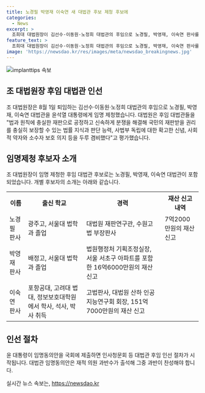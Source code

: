 ```yaml
---
title: 노경필 박영재 이숙연 새 대법관 후보 제청 후보에
categories:
  - News
excerpt: >
  조희대 대법원장이 김선수·이동원·노정희 대법관의 후임으로 노경필, 박영재, 이숙연 판사를 27일 윤석열 대통령에게 임명제청했다. 대법원은 새로운 판사들의 법률 지식과 판단 능력, 사법부 독립에 대한 확고한 신념, 사회적 약자와 소수자 보호 의지 등을 고려해 제청했다. 실력과 인품이 모두 고려된 인사로 평가되며, 후임 인선 절차가 시작될 예정이다.
feature_text: >
  조희대 대법원장이 김선수·이동원·노정희 대법관의 후임으로 노경필, 박영재, 이숙연 판사를 27일 윤석열 대통령에게 임명제청했다. 대법원은 새로운 판사들의 법률 지식과 판단 능력, 사법부 독립에 대한 확고한 신념, 사회적 약자와 소수자 보호 의지 등을 고려해 제청했다. 실력과 인품이 모두 고려된 인사로 평가되며, 후임 인선 절차가 시작될 예정이다.
image: 'https://newsdao.kr/res/images/meta/newsdao_breakingnews.jpg'
---
```


<p><img src="https://newsdao.kr/res/images/meta/newsdao_breakingnews.jpg" alt="implanttips 속보" /></p>

<h2 data-ke-size="size26">조 대법원장 후임 대법관 인선</h2>

<p data-ke-size="size16">조 대법원장은 8월 1일 퇴임하는 김선수·이동원·노정희 대법관의 후임으로 노경필, 박영재, 이숙연 대법관을 윤석열 대통령에게 임명 제청했습니다. 대법원은 후임 대법관들을 "법과 원칙에 충실한 재판으로 공정하고 신속하게 분쟁을 해결해 국민의 재판받을 권리를 충실히 보장할 수 있는 법률 지식과 판단 능력, 사법부 독립에 대한 확고한 신념, 사회적 약자와 소수자 보호 의지 등을 두루 겸비했다"고 평가했습니다.</p>

<h2 data-ke-size="size26">임명제청 후보자 소개</h2>

<p data-ke-size="size16">조 대법원장이 임명 제청한 후임 대법관 후보로는 노경필, 박영재, 이숙연 대법관이 포함되었습니다. 개별 후보자의 소개는 아래와 같습니다.</p>

<table>
  <tr>
    <th><b>이름</b></th>
    <th><b>출신 학교</b></th>
    <th><b>경력</b></th>
    <th><b>재산 신고 내역</b></th>
  </tr>
  <tr>
    <td>노경필 판사</td>
    <td>광주고, 서울대 법학과 졸업</td>
    <td>대법원 재판연구관, 수원고법 부장판사</td>
    <td>7억2000만원의 재산 신고</td>
  </tr>
  <tr>
    <td>박영재 판사</td>
    <td>배정고, 서울대 법학과 졸업</td>
    <td>법원행정처 기획조정실장, 서울 서초구 아파트를 포함한 16억6000만원의 재산 신고</td>
  </tr>
  <tr>
    <td>이숙연 판사</td>
    <td>포항공대, 고려대 법대, 정보보호대학원에서 학사, 석사, 박사 취득</td>
    <td>고법판사, 대법원 산하 인공지능연구회 회장, 151억7000만원의 재산 신고</td>
  </tr>
</table>

<h2 data-ke-size="size26">인선 절차</h2>

<p data-ke-size="size16">윤 대통령이 임명동의안을 국회에 제출하면 인사청문회 등 대법관 후임 인선 절차가 시작됩니다. 대법관 임명동의안은 재적 의원 과반수가 출석해 그중 과반이 찬성해야 합니다.</p>
실시간 뉴스 속보는, <a href="https://newsdao.kr" rel="dofollow">https://newsdao.kr</a>


